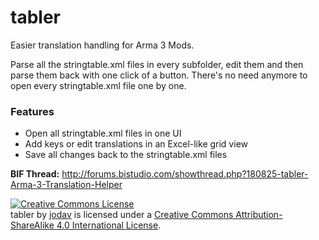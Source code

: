 tabler
======

Easier translation handling for Arma 3 Mods.

Parse all the stringtable.xml files in every subfolder, edit them and then parse them back with one click of a button. There's no need anymore to open every stringtable.xml file one by one.

### Features
* Open all stringtable.xml files in one UI
* Add keys or edit translations in an Excel-like grid view
* Save all changes back to the stringtable.xml files


**BIF Thread:** http://forums.bistudio.com/showthread.php?180825-tabler-Arma-3-Translation-Helper

<a rel="license" href="http://creativecommons.org/licenses/by-sa/4.0/"><img alt="Creative Commons License" style="border-width:0" src="https://i.creativecommons.org/l/by-sa/4.0/80x15.png" /></a><br /><span xmlns:dct="http://purl.org/dc/terms/" property="dct:title">tabler</span> by <a xmlns:cc="http://creativecommons.org/ns#" href="https://github.com/jodav" property="cc:attributionName" rel="cc:attributionURL">jodav</a> is licensed under a <a rel="license" href="http://creativecommons.org/licenses/by-sa/4.0/">Creative Commons Attribution-ShareAlike 4.0 International License</a>.

